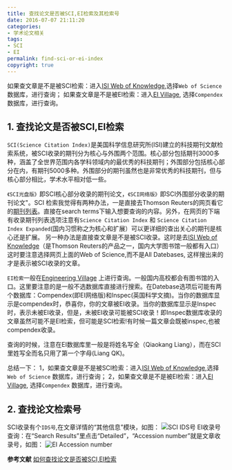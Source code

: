 ```yaml
---
title: 查找论文是否被SCI,EI检索及其检索号
date: 2016-07-07 21:11:20
categories:
- 学术论文相关
tags:
- SCI
- EI
permalink: find-sci-or-ei-index
copyright: true
---
```

如果查文章是不是被SCI检索：进入[ISI Web of Knowledge](http://apps.webofknowledge.com/WOS_GeneralSearch_input.do?product=WOS&SID=1CMUelst9VWhjRHfzIS&search_mode=GeneralSearch),选择``Web of Science`` 数据库，进行查询；
如果查文章是不是被EI检索：进入[EI Village](https://www.engineeringvillage.com/search/quick.url), 选择``Compendex`` 数据库，进行查询。
<!--more-->
## 1. 查找论文是否被SCI,EI检索

``SCI(Science Citation Index)``是美国科学信息研究所(ISI)建立的科技期刊文献检索系统，被SCI收录的期刊分为核心与外围两个范围。核心部分包括期刊3000多种，涵盖了全世界范围内各学科领域内的最优秀的科技期刊；外围部分包括核心部分在内，有期刊5000多种。外围部分的期刊虽然也是非常优秀的科技期刊，但与核心部分相比，学术水平相对低一些。

``《SCI光盘版》``即SCI核心部分收录的期刊论文，``《SCI网络版》``即SCI外围部分收录的期刊论文"。SCI 检索我觉得有两种办法，一是直接去Thomson Reuters的网页看它的[期刊列表](http://science.thomsonreuters.com/mjl/)。直接在search terms下输入想要查询的内容。另外，在网页的下端有收录期刊列表选项注意有``Science Citation Index`` 和 ``Science Citation Index Expanded``(国内习惯称之为核心和扩展）可以更详细的查出关心的期刊是核心还是扩展。 另一种办法是直接查文章是不是被SCI收录。这时是去[ISI Web of Knowledge](http://apps.webofknowledge.com/WOS_GeneralSearch_input.do?product=WOS&SID=1CMUelst9VWhjRHfzIS&search_mode=GeneralSearch)（是Thomson Reuters的产品之一，国内大学图书馆一般都有入口）这时要注意选择网页上面的Web of Science,而不是All Datebases,  这样搜出来的才是表示被SCI收录的文章。

``EI检索``一般在[Engineering Village](https://www.engineeringvillage.com/search/quick.url) 上进行查询。一般国内高校都会有图书馆的入口。这里要注意的是一般不选数据库直接进行搜索。在Datebase选项后可能有两个数据库：Compendex(即EI网络版)和Inspec(英国科学文摘)。当你的数据库显示是compendex时，恭喜你，你的文章被EI收录。当你的数据库显示是Inspec时，表示未被EI收录，但是，未被EI收录可能被SCI收录！即Inspec数据库收录的文章虽然可能不是EI检索，但可能是SCI检索!有时候一篇文章会既被inspec,也被compendex收录。
      
查询的时候，注意在EI数据库里一般是将姓名写全（Qiaokang Liang），而在SCI里姓写全而名只用了第一个字母(Liang QK)。

总结一下：
1，如果查文章是不是被SCI检索：进入[ISI Web of Knowledge](http://apps.webofknowledge.com/WOS_GeneralSearch_input.do?product=WOS&SID=1CMUelst9VWhjRHfzIS&search_mode=GeneralSearch),选择``Web of Science`` 数据库，进行查询；
2，如果查文章是不是被EI检索：进入[EI Village](https://www.engineeringvillage.com/search/quick.url), 选择``Compendex`` 数据库，进行查询。

## 2. 查找论文检索号
SCI收录有个``IDS号``,在文章详情的“其他信息”模块，如图：
![SCI IDS号](http://o9w8f1xrl.bkt.clouddn.com/images/201607/03.jpg)
EI收录号查询：在“Search Results”里点击“Detailed”，“Accession number”就是文章收录号，如图：
![EI Accession number](http://o9w8f1xrl.bkt.clouddn.com/images/201607/04.jpg)

**参考文献**
[如何查找论文是否被SCI,EI检索](http://blog.sciencenet.cn/blog-722391-608704.html)